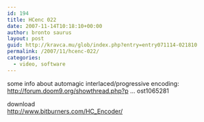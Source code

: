```yaml
---
id: 194
title: HCenc 022
date: 2007-11-14T10:18:10+00:00
author: bronto saurus
layout: post
guid: http://kravca.mu/glob/index.php?entry=entry071114-021810
permalink: /2007/11/hcenc-022/
categories:
  - video, software
---
```

some info about automagic interlaced/progressive encoding:  
<a href="http://forum.doom9.org/showthread.php?p=1065281#post1065281" target="_blank" >http://forum.doom9.org/showthread.php?p &#8230; ost1065281</a>

download  
<a href="http://www.bitburners.com/HC_Encoder/" target="_blank" >http://www.bitburners.com/HC_Encoder/</a>